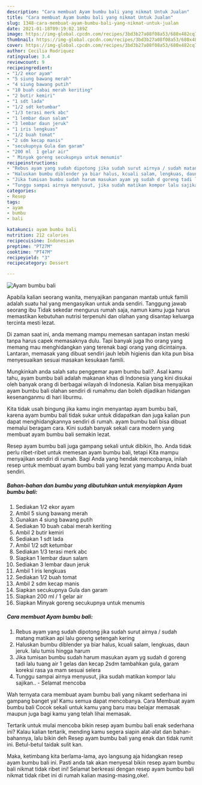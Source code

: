 ```yaml
---
description: "Cara membuat Ayam bumbu bali yang nikmat Untuk Jualan"
title: "Cara membuat Ayam bumbu bali yang nikmat Untuk Jualan"
slug: 1348-cara-membuat-ayam-bumbu-bali-yang-nikmat-untuk-jualan
date: 2021-01-18T09:19:02.189Z
image: https://img-global.cpcdn.com/recipes/3bd3b27a08f08a53/680x482cq70/ayam-bumbu-bali-foto-resep-utama.jpg
thumbnail: https://img-global.cpcdn.com/recipes/3bd3b27a08f08a53/680x482cq70/ayam-bumbu-bali-foto-resep-utama.jpg
cover: https://img-global.cpcdn.com/recipes/3bd3b27a08f08a53/680x482cq70/ayam-bumbu-bali-foto-resep-utama.jpg
author: Cecilia Rodriquez
ratingvalue: 3.4
reviewcount: 9
recipeingredient:
- "1/2 ekor ayam"
- "5 siung bawang merah"
- "4 siung bawang putih"
- "10 buah cabai merah keriting"
- "2 butir kemiri"
- "1 sdt lada"
- "1/2 sdt ketumbar"
- "1/3 terasi merk abc"
- "1 lembar daun salam"
- "3 lembar daun jeruk"
- "1 iris lengkuas"
- "1/2 buah tomat"
- "2 sdm kecap manis"
- "secukupnya Gula dan garam"
- "200 ml  1 gelar air"
- " Minyak goreng secukupnya untuk menumis"
recipeinstructions:
- "Rebus ayam yang sudah dipotong jika sudah surut airnya / sudah matang matikan api lalu goreng setengah kering"
- "Haluskan bumbu diblender ya biar halus, kcuali salam, lengkuas, daun jeruk. lalu tumis hingga harum"
- "Jika tumisan bumbu sudah harum masukan ayam yg sudah d goreng tadi lalu tuang air 1 gelas dan kecap 2sdm tambahkan gula, garam koreksi rasa ya mam sesuai selera"
- "Tunggu sampai airnya menyusut, jika sudah matikan kompor lalu sajikan.. Selamat mencoba"
categories:
- Resep
tags:
- ayam
- bumbu
- bali

katakunci: ayam bumbu bali 
nutrition: 212 calories
recipecuisine: Indonesian
preptime: "PT27M"
cooktime: "PT47M"
recipeyield: "3"
recipecategory: Dessert

---
```



![Ayam bumbu bali](https://img-global.cpcdn.com/recipes/3bd3b27a08f08a53/680x482cq70/ayam-bumbu-bali-foto-resep-utama.jpg)

Apabila kalian seorang wanita, menyajikan panganan mantab untuk famili adalah suatu hal yang mengasyikan untuk anda sendiri. Tanggung jawab seorang ibu Tidak sekedar mengurus rumah saja, namun kamu juga harus memastikan kebutuhan nutrisi terpenuhi dan olahan yang disantap keluarga tercinta mesti lezat.

Di zaman  saat ini, anda memang mampu memesan santapan instan meski tanpa harus capek memasaknya dulu. Tapi banyak juga lho orang yang memang mau menghidangkan yang terenak bagi orang yang dicintainya. Lantaran, memasak yang dibuat sendiri jauh lebih higienis dan kita pun bisa menyesuaikan sesuai masakan kesukaan famili. 



Mungkinkah anda salah satu penggemar ayam bumbu bali?. Asal kamu tahu, ayam bumbu bali adalah makanan khas di Indonesia yang kini disukai oleh banyak orang di berbagai wilayah di Indonesia. Kalian bisa menyajikan ayam bumbu bali olahan sendiri di rumahmu dan boleh dijadikan hidangan kesenanganmu di hari liburmu.

Kita tidak usah bingung jika kamu ingin menyantap ayam bumbu bali, karena ayam bumbu bali tidak sukar untuk didapatkan dan juga kalian pun dapat menghidangkannya sendiri di rumah. ayam bumbu bali bisa dibuat memalui beragam cara. Kini sudah banyak sekali cara modern yang membuat ayam bumbu bali semakin lezat.

Resep ayam bumbu bali juga gampang sekali untuk dibikin, lho. Anda tidak perlu ribet-ribet untuk memesan ayam bumbu bali, tetapi Kita mampu menyajikan sendiri di rumah. Bagi Anda yang hendak mencobanya, inilah resep untuk membuat ayam bumbu bali yang lezat yang mampu Anda buat sendiri.

<!--inarticleads1-->

##### Bahan-bahan dan bumbu yang dibutuhkan untuk menyiapkan Ayam bumbu bali:

1. Sediakan 1/2 ekor ayam
1. Ambil 5 siung bawang merah
1. Gunakan 4 siung bawang putih
1. Sediakan 10 buah cabai merah keriting
1. Ambil 2 butir kemiri
1. Sediakan 1 sdt lada
1. Ambil 1/2 sdt ketumbar
1. Sediakan 1/3 terasi merk abc
1. Siapkan 1 lembar daun salam
1. Sediakan 3 lembar daun jeruk
1. Ambil 1 iris lengkuas
1. Sediakan 1/2 buah tomat
1. Ambil 2 sdm kecap manis
1. Siapkan secukupnya Gula dan garam
1. Siapkan 200 ml / 1 gelar air
1. Siapkan  Minyak goreng secukupnya untuk menumis




<!--inarticleads2-->

##### Cara membuat Ayam bumbu bali:

1. Rebus ayam yang sudah dipotong jika sudah surut airnya / sudah matang matikan api lalu goreng setengah kering
1. Haluskan bumbu diblender ya biar halus, kcuali salam, lengkuas, daun jeruk. lalu tumis hingga harum
1. Jika tumisan bumbu sudah harum masukan ayam yg sudah d goreng tadi lalu tuang air 1 gelas dan kecap 2sdm tambahkan gula, garam koreksi rasa ya mam sesuai selera
1. Tunggu sampai airnya menyusut, jika sudah matikan kompor lalu sajikan.. - Selamat mencoba




Wah ternyata cara membuat ayam bumbu bali yang nikamt sederhana ini gampang banget ya! Kamu semua dapat mencobanya. Cara Membuat ayam bumbu bali Cocok sekali untuk kamu yang baru mau belajar memasak maupun juga bagi kamu yang telah lihai memasak.

Tertarik untuk mulai mencoba bikin resep ayam bumbu bali enak sederhana ini? Kalau kalian tertarik, mending kamu segera siapin alat-alat dan bahan-bahannya, lalu bikin deh Resep ayam bumbu bali yang enak dan tidak rumit ini. Betul-betul taidak sulit kan. 

Maka, ketimbang kita berlama-lama, ayo langsung aja hidangkan resep ayam bumbu bali ini. Pasti anda tak akan menyesal bikin resep ayam bumbu bali nikmat tidak ribet ini! Selamat berkreasi dengan resep ayam bumbu bali nikmat tidak ribet ini di rumah kalian masing-masing,oke!.

